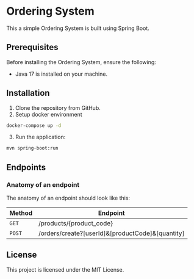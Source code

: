 
# Ordering System

This a simple Ordering System is built using Spring Boot.

## **Prerequisites**

Before installing the Ordering System, ensure the following:

- Java 17 is installed on your machine.

## Installation

1. Clone the repository from GitHub.
2. Setup docker environment
```bash
docker-compose up -d
```
3. Run the application:

```bash
mvn spring-boot:run
```
## Endpoints
### Anatomy of an endpoint
The anatomy of an endpoint should look like this:

| Method | Endpoint                                         |
|--------|--------------------------------------------------|
| `GET`  | /products/{product_code}                         |
| `POST` | /orders/create?[userId]&[productCode]&[quantity] |


## License

This project is licensed under the MIT License.
